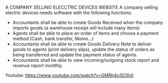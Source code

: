 A COMPANY SELLING ELECCTRIC DEVICES WEBSITE
A company selling electric devices needs software with the following functions:
-	Accountants shall be able to create Goods Received when the company imports goods (a warehouse receipt will include many items)
-	Agents shall be able to place an order of items and choose a payment method (Cash, bank transfer, Momo...)
-	Accountants shall be able to create Goods Delivery Note to deliver goods to agents (print delivery slips), update the status of orders as being transferred and update the payment status of agents.
-	Accountants shall be able to view incoming/outgoing stock report and revenue report monthly.

Youtube: https://www.youtube.com/watch?v=GMRh4o3D3h0

